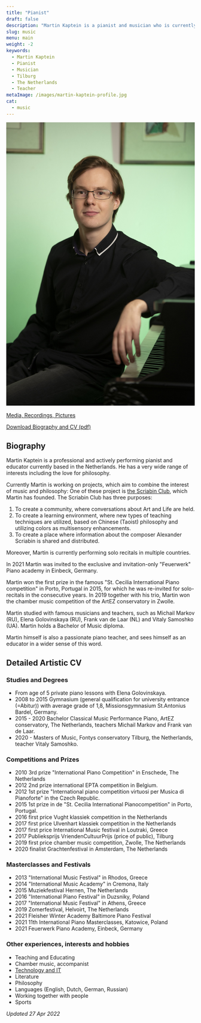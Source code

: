 ```yaml
---
title: "Pianist"
draft: false
description: "Martin Kaptein is a pianist and musician who is currently studying in Tilburg, The Netherlands. Martin participates often in competitions, masterclasses and festivals. Martin is also a professional piano teacher."
slug: music
menu: main
weight: -2
keywords:
  - Martin Kaptein
  - Pianist
  - Musician
  - Tilburg
  - The Netherlands
  - Teacher
metaImage: /images/martin-kaptein-profile.jpg
cat:
  - music
---
```



![Martin Kaptein professional picture at piano](Martin-Kaptein-at-piano.jpg)

[Media, Recordings, Pictures](https://martinkaptein.com/media/)

[Download Biography and CV (pdf)](Martin_Kaptein_bio_CV_en.pdf)

<!-- Add below to PDF version -->

## Biography

Martin Kaptein is a professional and actively performing pianist and educator currently based in the Netherlands.
He has a very wide range of interests including the love for philosophy.

Currently Martin is working on projects, which aim to combine the interest of music and philosophy:
One of these project is [the Scriabin Club](https://scriabinclub.com/), which Martin has founded.
The Scriabin Club has three purposes:

1. To create a community, where conversations about Art and Life are held.
2. To create a learning environment, where new types of teaching techniques are utilized, based on Chinese (Taoist) philosophy and utilizing colors as multisensory enhancements.
3. To create a place where information about the composer Alexander Scriabin is shared and distributed.

Moreover, Martin is currently performing solo recitals in multiple countries.

In 2021 Martin was invited to the exclusive and invitation-only "Feuerwerk" Piano academy in Einbeck, Germany.

Martin won the first prize in the famous "St. Cecilia International Piano competition" in Porto, Portugal in 2015, for which he was re-invited for solo-recitals in the consecutive years.
In 2019 together with his trio, Martin won the chamber music competition of the ArtEZ conservatory in Zwolle.

Martin studied with famous musicians and teachers, such as Michail Markov (RU), Elena Golovinskaya (RU), Frank van de Laar (NL) and Vitaly Samoshko (UA).
Martin holds a Bachelor of Music diploma.

Martin himself is also a passionate piano teacher, and sees himself as an educator in a wider sense of this word.

## Detailed Artistic CV

### Studies and Degrees

- From age of 5 private piano lessons with Elena Golovinskaya.
- 2008 to 2015 Gymnasium (general qualification for university entrance (=Abitur)) with average grade of 1,8, Missionsgymnasium St.Antonius Bardel, Germany.
- 2015 - 2020 Bachelor Classical Music Performance Piano, ArtEZ conservatory, The Netherlands, teachers Michail Markov and Frank van de Laar.
- 2020 - Masters of Music, Fontys conservatory Tilburg, the Netherlands, teacher Vitaly Samoshko.

### Competitions and Prizes

- 2010 3rd prize "International Piano Competition" in Enschede, The Netherlands
- 2012 2nd prize international EPTA competition in Belgium. 
- 2012 1st prize "International piano competition virtuosi per Musica di Pianoforte" in the Czech Republic.
- 2015 1st prize in de "St. Cecilia International Pianocompetition" in Porto, Portugal. 
- 2016 first price Vught klassiek competition in the Netherlands
- 2017 first price Ulvenhart klassiek competition in the Netherlands
- 2017 first price International Music festival in Loutraki, Greece
- 2017 Publieksprijs VriendenCultuurPrijs (price of public), Tilburg
- 2019 first price chamber music competition, Zwolle, The Netherlands
- 2020 finalist Grachtenfestival in Amsterdam, The Netherlands

### Masterclasses and Festivals

- 2013 "International Music Festival" in Rhodos, Greece
- 2014 "International Music Academy" in Cremona, Italy 
- 2015 Muziekfestival Hernen, The Netherlands
- 2016 "International Piano Festival" in Duzsniky, Poland
- 2017 "International Music Festival" in Athens, Greece
- 2019 Zomerfestival, Helvoirt, The Netherlands
- 2021 Fleisher Winter Academy Baltimore Piano Festival
- 2021 11th International Piano Masterclasses, Katowice, Poland
- 2021 Feuerwerk Piano Academy, Einbeck, Germany

### Other experiences, interests and hobbies

- Teaching and Educating
- Chamber music, accompanist
- [Technology and IT](https://martinkaptein.com/tech/)
- Literature 
- Philosophy
- Languages (English, Dutch, German, Russian)
- Working together with people
- Sports

*Updated 27 Apr 2022*
